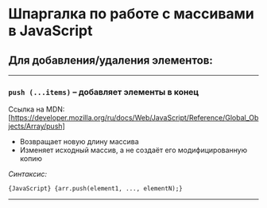 # Шпаргалка по работе с массивами в JavaScript


## Для добавления/удаления элементов: 

***
 ### ```push (...items)``` – добавляет элементы в конец

Ссылка на MDN: [https://developer.mozilla.org/ru/docs/Web/JavaScript/Reference/Global_Objects/Array/push]

* Возвращает новую длину массива
* Изменяет исходный массив, а не создаёт его модифицированную копию

*Синтаксис:*

 `{JavaScript} {arr.push(element1, ..., elementN);}`

***
